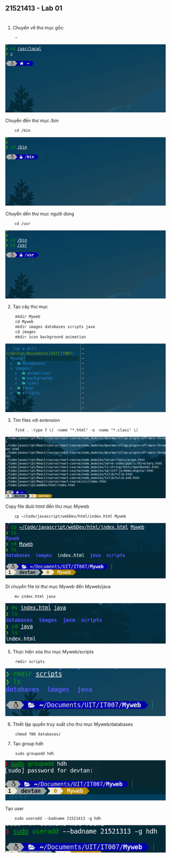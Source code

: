 
## 21521413 - Lab 01
#

1. Chuyển về thư mục gốc:

        ~
![image](Figs/1_1.png)

   Chuyển đến thư mục /bin

        cd /bin

![image](Figs/1_2.png)

Chuyển dến thư mục người dùng

        cd /usr

![image](Figs/1_3.png)

2. Tạo cây thư mục

        mkdir Myweb 
        cd Myweb
        mkdir images databases scripts java
        cd images
        mkdir icon background animation

![image](Figs/2.png)
        

3.
    Tìm files với extension

        find . -type f \( -name "*.html" -o -name "*.class" \)

![image](Figs/3_1.png)

Copy file đuôi html đến thư mục Myweb
        
        cp ~/Code/javascript/webDev/html/index.html Myweb


![image](Figs/3_2.png)

Di chuyển file từ thư mục Myweb đến Myweb/java

        mv index.html java

![image](Figs/4.png)

5. Thực hiện xóa thư mục Myweb/scripts

        rmdir scripts

![image](Figs/5.png)

6. Thiết lập quyền truy xuất cho thư mục Myweb/databases

        chmod 700 databases/

7. Tạo group hdh

        sudo groupadd hdh
![image](Figs/7.png)

Tạo user

        sudo useradd --badname 21521413 -g hdh

![image](Figs/7_1.png)